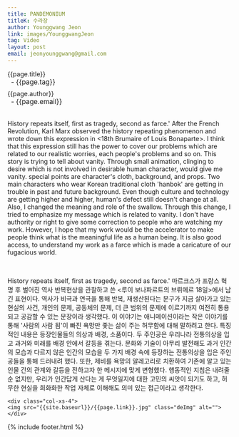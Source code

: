 ```yaml
---
title: PANDEMONIUM
titleK: 수라장
author: Younggwang Jeon
link: images/YounggwangJeon
tag: Video
layout: post
email: jeonyounggwang@gmail.com
---	
```


<div class="container">

<div class="deDep">
{{page.title}}<br>
<p style="font-size:15px; margin:0px; padding:0px 0px 0px 8px; margin:0px 0px 8px 0px;">- {{page.tag}}</p>
{{page.author}}<br>
<p style="font-size:15px; margin:0px; padding:0px 0px 0px 8px;">- {{page.email}}</p>
</div>

<br>

<div class="det lato">



History repeats itself, first as tragedy, second as farce.' After the French Revolution, Karl Marx observed the history repeating phenomenon and wrote down this expression in <18th Brumaire of Louis Bonaparte>. I think that this expression still has the power to cover our problems which are related to our realistic worries, each people's problems and so on.
This story is trying to tell about vanity. Through small animation, clinging to desire which is not involved in desirable human character, would give me vanity. special points are character's cloth, background, and props. Two main characters who wear Korean traditional cloth 'hanbok' are getting in trouble in past and future background. Even though culture and technology are getting higher and higher, human's defect still doesn't change at all. Also, I changed the meaning and role of the swallow. Through this change, I tried to emphasize my message which is related to vanity.
I don't have authority or right to give some correction to people who are watching my work. However, I hope that my work would be the accelerator to make people think what is the meaningful life as a human being. It is also good access, to understand my work as a farce which is made a caricature of our fugacious world.




</div>

<br>

<div class="noto">

History repeats itself, first as tragedy, second as farce.' 마르크스가 프랑스 혁명 후 벌어진 역사 반복현상을 관찰하고 쓴 <루이 보나파르트의 브뤼메르 18일>에서 남긴 표현이다. 역사가 비극과 연극을 통해 반복, 재생산된다는 문구가 지금 살아가고 있는 현실의 사건, 개인의 문제, 공동체의 문제, 더 큰 범위의 문제에 이르기까지 여전히 통용되고 공감할 수 있는 문장이라 생각했다. 
이 이야기는 애니메이션이라는 작은 이야기를 통해 '사람의 사람 됨'이 빠진 욕망만 좇는 삶이 주는 허무함에 대해 말하려고 한다. 특징적인 내용은 등장인물들의 의상과 배경, 소품이다. 두 주인공은 우리나라 전통의상을 입고 과거와 미래를 배경 안에서 갈등을 겪는다. 문화와 기술이 아무리 발전해도 과거 인간의 모습과 다르지 않은 인간의 모습을 두 가지 배경 속에 등장하는 전통의상을 입은 주인공들을 통해 드러내려 했다. 또한, 제비를 욕망의 알레고리로 치환하여 기존에 알고 있는 인물 간의 관계와 갈등을 전하고자 한 메시지에 맞게 변형했다.
행동적인 지침은 내려줄 순 없지만, 우리가 인간답게 산다는 게 무엇일지에 대한 고민의 씨앗이 되기도 하고, 허무한 현실을 희화화한 작업 자체로 이해해도 의미 있는 접근이라고 생각한다.


</div>

<div class="row" class="imgcolor">
	
	<div class="col-xs-4">
	<img src="{{site.baseurl}}/{{page.link}}.jpg" class="deImg" alt=""></div>
	
</div>

	

</div> 

{% include footer.html %}